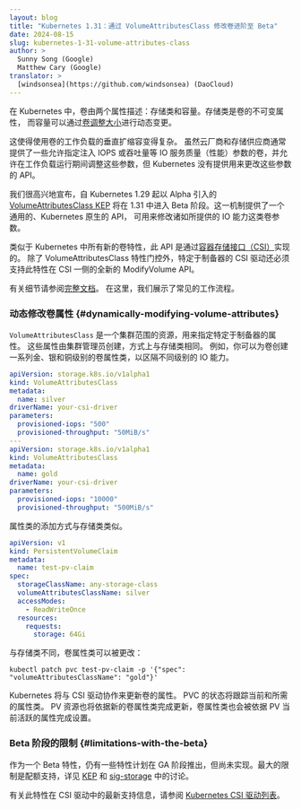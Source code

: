 ```yaml
---
layout: blog
title: "Kubernetes 1.31：通过 VolumeAttributesClass 修改卷进阶至 Beta"
date: 2024-08-15
slug: kubernetes-1-31-volume-attributes-class
author: >
  Sunny Song (Google)
  Matthew Cary (Google)
translator: >
  [windsonsea](https://github.com/windsonsea) (DaoCloud)
---
```

<!--
layout: blog
title: "Kubernetes 1.31: VolumeAttributesClass for Volume Modification Beta"
date: 2024-08-15
slug: kubernetes-1-31-volume-attributes-class
author: >
  Sunny Song (Google)
  Matthew Cary (Google)
-->

<!--
Volumes in Kubernetes have been described by two attributes: their storage class, and
their capacity. The storage class is an immutable property of the volume, while the
capacity can be changed dynamically with [volume
resize](https://kubernetes.io/docs/concepts/storage/persistent-volumes/#expanding-persistent-volumes-claims).

This complicates vertical scaling of workloads with volumes. While cloud providers and
storage vendors often offer volumes which allow specifying IO quality of service
(Performance) parameters like IOPS or throughput and tuning them as workloads operate,
Kubernetes has no API which allows changing them.
-->
在 Kubernetes 中，卷由两个属性描述：存储类和容量。存储类是卷的不可变属性，
而容量可以通过[卷调整大小](/zh-cn/docs/concepts/storage/persistent-volumes/#expanding-persistent-volumes-claims)进行动态变更。

这使得使用卷的工作负载的垂直扩缩容变得复杂。
虽然云厂商和存储供应商通常提供了一些允许指定注入 IOPS 或吞吐量等 IO
服务质量（性能）参数的卷，并允许在工作负载运行期间调整这些参数，但 Kubernetes
没有提供用来更改这些参数的 API。

<!--
We are pleased to announce that the [VolumeAttributesClass
KEP](https://github.com/kubernetes/enhancements/blob/master/keps/sig-storage/3751-volume-attributes-class/README.md),
alpha since Kubernetes 1.29, will be beta in 1.31. This provides a generic,
Kubernetes-native API for modifying volume parameters like provisioned IO.
-->
我们很高兴地宣布，自 Kubernetes 1.29 起以 Alpha 引入的
[VolumeAttributesClass KEP](https://github.com/kubernetes/enhancements/blob/master/keps/sig-storage/3751-volume-attributes-class/README.md)
将在 1.31 中进入 Beta 阶段。这一机制提供了一个通用的、Kubernetes 原生的 API，
可用来修改诸如所提供的 IO 能力这类卷参数。

<!--
Like all new volume features in Kubernetes, this API is implemented via the [container
storage interface (CSI)](https://kubernetes-csi.github.io/docs/). In addition to the
VolumeAttributesClass feature gate, your provisioner-specific CSI driver must support the
new ModifyVolume API which is the CSI side of this feature.

See the [full
documentation](https://kubernetes.io/docs/concepts/storage/volume-attributes-classes/)
for all details. Here we show the common workflow.
-->
类似于 Kubernetes 中所有新的卷特性，此 API 是通过[容器存储接口（CSI）](https://kubernetes-csi.github.io/docs/)实现的。
除了 VolumeAttributesClass 特性门控外，特定于制备器的 CSI 驱动还必须支持此特性在
CSI 一侧的全新的 ModifyVolume API。

有关细节请参阅[完整文档](/zh-cn/docs/concepts/storage/volume-attributes-classes/)。
在这里，我们展示了常见的工作流程。

<!--
### Dynamically modifying volume attributes.

A `VolumeAttributesClass` is a cluster-scoped resource that specifies provisioner-specific
attributes. These are created by the cluster administrator in the same way as storage
classes. For example, a series of gold, silver and bronze volume attribute classes can be
created for volumes with greater or lessor amounts of provisioned IO.
-->
### 动态修改卷属性   {#dynamically-modifying-volume-attributes}

`VolumeAttributesClass` 是一个集群范围的资源，用来指定特定于制备器的属性。
这些属性由集群管理员创建，方式上与存储类相同。
例如，你可以为卷创建一系列金、银和铜级别的卷属性类，以区隔不同级别的 IO 能力。

```yaml
apiVersion: storage.k8s.io/v1alpha1
kind: VolumeAttributesClass
metadata:
  name: silver
driverName: your-csi-driver
parameters:
  provisioned-iops: "500"
  provisioned-throughput: "50MiB/s"
---
apiVersion: storage.k8s.io/v1alpha1
kind: VolumeAttributesClass
metadata:
  name: gold
driverName: your-csi-driver
parameters:
  provisioned-iops: "10000"
  provisioned-throughput: "500MiB/s"
```
  
<!--
An attribute class is added to a PVC in much the same way as a storage class.
-->
属性类的添加方式与存储类类似。

```yaml
apiVersion: v1
kind: PersistentVolumeClaim
metadata:
  name: test-pv-claim
spec:
  storageClassName: any-storage-class
  volumeAttributesClassName: silver
  accessModes:
    - ReadWriteOnce
  resources:
    requests:
      storage: 64Gi
```

<!--
Unlike a storage class, the volume attributes class can be changed:
-->
与存储类不同，卷属性类可以被更改：

```shell
kubectl patch pvc test-pv-claim -p '{"spec": "volumeAttributesClassName": "gold"}'
```

<!--
Kubernetes will work with the CSI driver to update the attributes of the
volume. The status of the PVC will track the current and desired attributes
class. The PV resource will also be updated with the new volume attributes class
which will be set to the currently active attributes of the PV.
-->
Kubernetes 将与 CSI 驱动协作来更新卷的属性。
PVC 的状态将跟踪当前和所需的属性类。
PV 资源也将依据新的卷属性类完成更新，卷属性类也会被依据 PV 当前活跃的属性完成设置。

<!--
### Limitations with the beta

As a beta feature, there are still some features which are planned for GA but not yet
present. The largest is quota support, see the
[KEP](https://github.com/kubernetes/enhancements/blob/master/keps/sig-storage/3751-volume-attributes-class/README.md)
and discussion in
[sig-storage](https://github.com/kubernetes/community/tree/master/sig-storage) for details.

See the [Kubernetes CSI driver
list](https://kubernetes-csi.github.io/docs/drivers.html) for up-to-date
information of support for this feature in CSI drivers.
-->
### Beta 阶段的限制   {#limitations-with-the-beta}

作为一个 Beta 特性，仍有一些特性计划在 GA 阶段推出，但尚未实现。最大的限制是配额支持，详见
[KEP](https://github.com/kubernetes/enhancements/blob/master/keps/sig-storage/3751-volume-attributes-class/README.md)
和 [sig-storage](https://github.com/kubernetes/community/tree/master/sig-storage) 中的讨论。

有关此特性在 CSI 驱动中的最新支持信息，请参阅 [Kubernetes CSI 驱动列表](https://kubernetes-csi.github.io/docs/drivers.html)。

